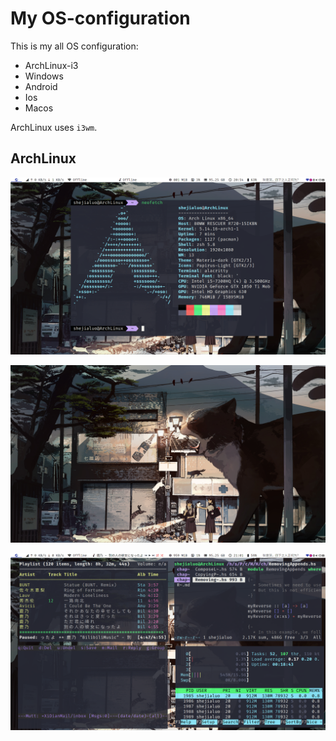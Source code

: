 # My OS-configuration

This is my all OS configuration:

+ ArchLinux-i3
+ Windows
+ Android
+ Ios
+ Macos

ArchLinux uses `i3wm`.

## ArchLinux

![ArchLinux preview 1](ArchLinux-i3/assets/Figure1.png)

![ArchLinux preview 2](ArchLinux-i3/assets/Figure2.png)

![ArchLinux preview 3](ArchLinux-i3/assets/Figure3.png)
